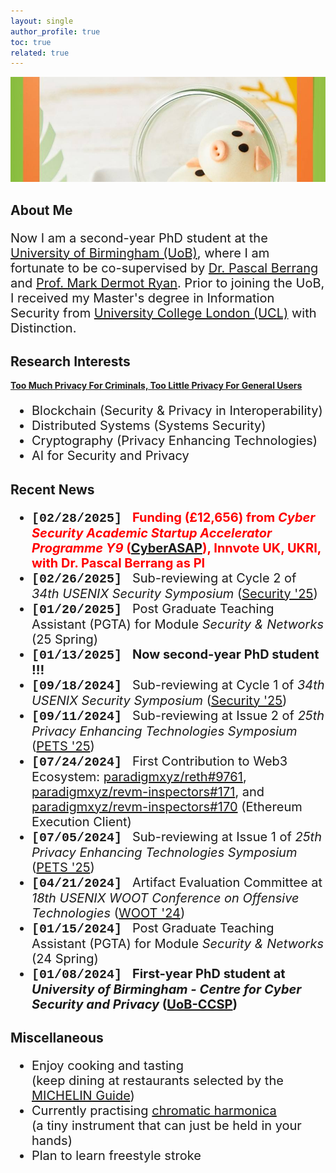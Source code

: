 ```yaml
---
layout: single
author_profile: true
toc: true
related: true
---
```


<img class="img-responsive" src="/assets/images/pig.jpg" alt=""><br>
    
## About Me

<p style="font-size: 20px">
    Now I am a second-year PhD student at the <a href="https://www.birmingham.ac.uk/">University of Birmingham (UoB)</a>, where I am fortunate to be co-supervised by <a href="https://pascal-berrang.de/">Dr. Pascal Berrang</a> and <a href="https://www.cs.bham.ac.uk/~mdr/">Prof. Mark Dermot Ryan</a>. Prior to joining the UoB, I received my Master's degree in Information Security from <a href="https://www.ucl.ac.uk/">University College London (UCL)</a> with Distinction.
</p>

## Research Interests

<b><u>Too Much Privacy For Criminals, Too Little Privacy For General Users</u></b>

<ul style="font-size: 20px;">
    <li>Blockchain (Security & Privacy in Interoperability)</li>
    <li>Distributed Systems (Systems Security)</li>
    <li>Cryptography (Privacy Enhancing Technologies)</li>
    <li>AI for Security and Privacy</li>
</ul>

## Recent News

<ul style="font-size: 20px;">
    <li><b><span style="font-family: 'Courier New', Courier, monospace;">[02/28/2025]</span></b> &nbsp; <strong><span style="color:red">Funding (£12,656) from <em>Cyber Security Academic Startup Accelerator Programme Y9</em> (<a href="https://iuk-business-connect.org.uk/programme/cyberasap/">CyberASAP</a>), Innvote UK, UKRI, with Dr. Pascal Berrang as PI</span></strong></li>
    <li><b><span style="font-family: 'Courier New', Courier, monospace;">[02/26/2025]</span></b> &nbsp; Sub-reviewing at Cycle 2 of <em>34th USENIX Security Symposium</em> (<a href="https://www.usenix.org/conference/usenixsecurity25">Security '25</a>)</li>
    <li><b><span style="font-family: 'Courier New', Courier, monospace;">[01/20/2025]</span></b> &nbsp; Post Graduate Teaching Assistant (PGTA) for Module <em>Security & Networks</em> (25 Spring)</li>
    <li><b><span style="font-family: 'Courier New', Courier, monospace;">[01/13/2025]</span></b> &nbsp; <strong>Now second-year PhD student !!!</strong></li>
    <li><b><span style="font-family: 'Courier New', Courier, monospace;">[09/18/2024]</span></b> &nbsp; Sub-reviewing at Cycle 1 of <em>34th USENIX Security Symposium</em> (<a href="https://www.usenix.org/conference/usenixsecurity25">Security '25</a>)</li>
    <li><b><span style="font-family: 'Courier New', Courier, monospace;">[09/11/2024]</span></b> &nbsp; Sub-reviewing at Issue 2 of <em>25th Privacy Enhancing Technologies Symposium</em> (<a href="https://petsymposium.org/cfp25.php">PETS '25</a>)</li>
    <li><b><span style="font-family: 'Courier New', Courier, monospace;">[07/24/2024]</span></b> &nbsp; First Contribution to Web3 Ecosystem: <a href="https://github.com/paradigmxyz/reth/pull/9761">paradigmxyz/reth#9761</a>, <a href="https://github.com/paradigmxyz/revm-inspectors/pull/171">paradigmxyz/revm-inspectors#171</a>, and <a href="https://github.com/paradigmxyz/revm-inspectors/pull/170">paradigmxyz/revm-inspectors#170</a> (Ethereum Execution Client)</li>
    <li><b><span style="font-family: 'Courier New', Courier, monospace;">[07/05/2024]</span></b> &nbsp; Sub-reviewing at Issue 1 of <em>25th Privacy Enhancing Technologies Symposium</em> (<a href="https://petsymposium.org/cfp25.php">PETS '25</a>)</li>
    <li><b><span style="font-family: 'Courier New', Courier, monospace;">[04/21/2024]</span></b> &nbsp; Artifact Evaluation Committee at <em>18th USENIX WOOT Conference on Offensive Technologies</em> (<a href="https://www.usenix.org/conference/woot24">WOOT '24</a>)</li>
    <li><b><span style="font-family: 'Courier New', Courier, monospace;">[01/15/2024]</span></b> &nbsp; Post Graduate Teaching Assistant (PGTA) for Module <em>Security & Networks</em> (24 Spring)</li>
    <li><b><span style="font-family: 'Courier New', Courier, monospace;">[01/08/2024]</span></b> &nbsp; <strong>First-year PhD student at <em>University of Birmingham - Centre for Cyber Security and Privacy</em> (<a href="https://www.birmingham.ac.uk/research/centre-for-cyber-security-and-privacy/index.aspx">UoB-CCSP</a>)</strong></li>
</ul>

## Miscellaneous

<ul style="font-size: 20px;">
    <li>Enjoy cooking and tasting <br>
    (keep dining at restaurants selected by the <a href="https://guide.michelin.com/gb/en">MICHELIN Guide</a>)</li>
    <li>Currently practising <a href="https://en.wikipedia.org/wiki/Chromatic_harmonica">chromatic harmonica</a> <br>
    (a tiny instrument that can just be held in your hands)</li>
    <li>Plan to learn freestyle stroke</li>
</ul>
